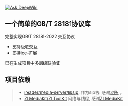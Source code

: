 [![Ask DeepWiki](https://deepwiki.com/badge.svg)](https://deepwiki.com/chengxiaosheng/libgb28181)

## 一个简单的GB/T 28181协议库
完整实现GB/T 28181-2022 交互协议
+ 支持级联交互
+ 支持ice-扩展

已在生成项目中多层级联验证

## 项目依赖
> - [ireader/media-server/libsip](https://github.com/ireader/media-server/tree/master/libsip): 作为sip栈, 感谢[老陈](https://github.com/ireader) 。
> - [ZLMediaKit/ZLToolKit](https://github.com/ZLMediaKit/ZLToolKit) 网络与线程, 感谢[ZLMediaKit](https://github.com/ZLMediaKit)
